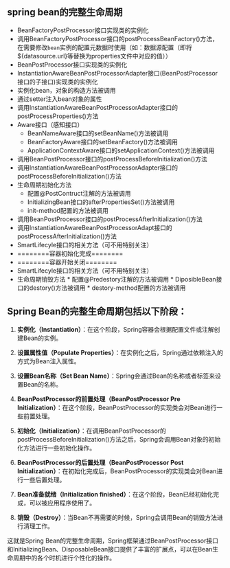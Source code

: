 ## spring bean的完整生命周期
* BeanFactoryPostProcessor接口实现类的实例化
* 调用BeanFactoryPostProcessor接口的postProcessBeanFactory()方法，在需要修改`bean`实例的配置元数据时使用（如：数据源配置（即将${datasource.url}等替换为properties文件中对应的值））
* BeanPostProcessor接口实现类的实例化
* InstantiationAwareBeanPostProcessorAdapter接口(BeanPostProcessor接口的子接口)实现类的实例化
* 实例化bean，对象的构造方法被调用
* 通过setter注入bean对象的属性
* 调用InstantiationAwareBeanPostProcessorAdapter接口的postProcessProperties()方法
* Aware接口（感知接口）
    * BeanNameAware接口的setBeanName()方法被调用
    * BeanFactoryAware接口的setBeanFactory()方法被调用
    * ApplicationContextAware接口的setApplicationContext()方法被调用
* 调用BeanPostProcessor接口的postProcessBeforeInitialization()方法
* 调用InstantiationAwareBeanPostProcessorAdapter接口的postProcessBeforeInitialization()方法
* 生命周期初始化方法
    * 配置@PostContruct注解的方法被调用
    * InitializingBean接口的afterPropertiesSet()方法被调用
    * init-method配置的方法被调用
* 调用BeanPostProcessor接口的postProcessAfterInitialization()方法
* 调用InstantiationAwareBeanPostProcessorAdapt接口的postProcessAfterInitialization()方法
* SmartLifecyle接口的相关方法（可不用特别关注）
* ========容器初始化完成========
* ========容器开始关闭========
* SmartLifecyle接口的相关方法（可不用特别关注）
* 生命周期销毁方法
      * 配置@Predestory注解的方法被调用
      * DiposibleBean接口的destory()方法被调用
      * destory-method配置的方法被调用


## Spring Bean的完整生命周期包括以下阶段：

1. **实例化（Instantiation）**：在这个阶段，Spring容器会根据配置文件或注解创建Bean的实例。

2. **设置属性值（Populate Properties）**：在实例化之后，Spring通过依赖注入的方式为Bean注入属性。

3. **设置Bean名称（Set Bean Name）**：Spring会通过Bean的名称或者标签来设置Bean的名称。

4. **BeanPostProcessor的前置处理（BeanPostProcessor Pre Initialization）**：在这个阶段，BeanPostProcessor的实现类会对Bean进行一些前置处理。

5. **初始化（Initialization）**：在调用BeanPostProcessor的postProcessBeforeInitialization()方法之后，Spring会调用Bean对象的初始化方法进行一些初始化操作。

6. **BeanPostProcessor的后置处理（BeanPostProcessor Post Initialization）**：在初始化完成后，BeanPostProcessor的实现类会对Bean进行一些后置处理。

7. **Bean准备就绪（Initialization finished）**：在这个阶段，Bean已经初始化完成，可以被应用程序使用了。

8. **销毁（Destroy）**：当Bean不再需要的时候，Spring会调用Bean的销毁方法进行清理工作。

这就是Spring Bean的完整生命周期，Spring框架通过BeanPostProcessor接口和InitializingBean、DisposableBean接口提供了丰富的扩展点，可以在Bean生命周期中的各个时机进行个性化的操作。
